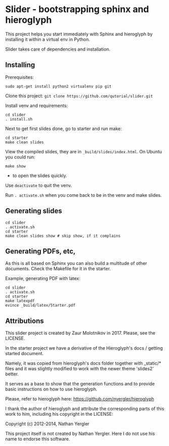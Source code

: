 # Slider - bootstrapping sphinx and hieroglyph

This project helps you start immediately with Sphinx and 
hieroglyph by installing it within a virtual env in Python.

Slider takes care of dependencies and installation.

## Installing

Prerequisites: 
```
sudo apt-get install python2 virtualenv pip git
```

Clone this project:
```git clone https://github.com/qutorial/slider.git```

Install venv and requirements: 
```
cd slider
. install.sh
```


Next to get first slides done, go to starter and run make:

```
cd starter
make clean slides
```

View the compiled slides, they are in `_build/slides/index.html`.
On Ubuntu you could run:
```
make show
```
 - to open the slides quickly.

Use `deactivate` to quit the venv.

Run `. activate.sh` when you come back to be in the venv and
make slides.

## Generating slides

```
cd slider
. activate.sh
cd starter
make clean slides show # skip show, if it complains
```

## Generating PDFs, etc,

As this is all based on Sphinx you can also build a multitude
of other documents. Check the Makefile for it in the starter.

Example, generating PDF with latex:
```
cd slider
. activate.sh
cd starter
make latexpdf
evince _build/latex/Starter.pdf
```

## Attributions

This slider project is created by Zaur Molotnikov in 2017.
Please, see the LICENSE.


In the starter project we have a derivative of the
Hieroglyph's docs / getting started document.

Namely, it was copied from hieroglyph's docs folder
together with _static/* files and it was slightly modified 
to work with the newer theme 'slides2' better.

It serves as a base to show that the generation
functions and to provide basic instructions 
on how to use hieroglyph.

Please, refer to hieroglyph here: 
https://github.com/nyergler/hieroglyph

I thank the author of hieroglyph and attribute
the corresponding parts of this work to him, including his
copyright in the LICENSE:

Copyright (c) 2012-2014, Nathan Yergler

This project itself is not created by Nathan Yergler.
Here I do not use his name to endorse this software.

